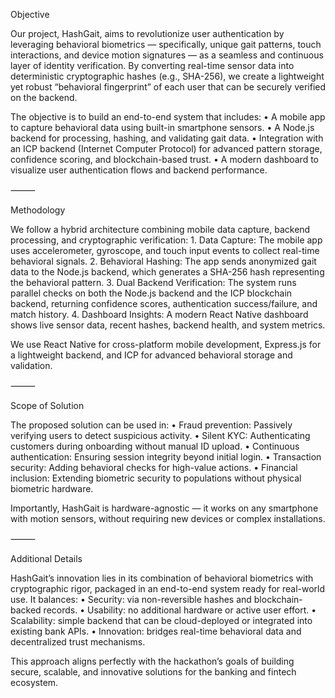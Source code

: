 Objective

Our project, HashGait, aims to revolutionize user authentication by leveraging behavioral biometrics — specifically, unique gait patterns, touch interactions, and device motion signatures — as a seamless and continuous layer of identity verification. By converting real-time sensor data into deterministic cryptographic hashes (e.g., SHA-256), we create a lightweight yet robust “behavioral fingerprint” of each user that can be securely verified on the backend.

The objective is to build an end-to-end system that includes: • A mobile app to capture behavioral data using built-in smartphone sensors. • A Node.js backend for processing, hashing, and validating gait data. • Integration with an ICP backend (Internet Computer Protocol) for advanced pattern storage, confidence scoring, and blockchain-based trust. • A modern dashboard to visualize user authentication flows and backend performance.

⸻

Methodology

We follow a hybrid architecture combining mobile data capture, backend processing, and cryptographic verification: 1. Data Capture: The mobile app uses accelerometer, gyroscope, and touch input events to collect real-time behavioral signals. 2. Behavioral Hashing: The app sends anonymized gait data to the Node.js backend, which generates a SHA-256 hash representing the behavioral pattern. 3. Dual Backend Verification: The system runs parallel checks on both the Node.js backend and the ICP blockchain backend, returning confidence scores, authentication success/failure, and match history. 4. Dashboard Insights: A modern React Native dashboard shows live sensor data, recent hashes, backend health, and system metrics.

We use React Native for cross-platform mobile development, Express.js for a lightweight backend, and ICP for advanced behavioral storage and validation.

⸻

Scope of Solution

The proposed solution can be used in: • Fraud prevention: Passively verifying users to detect suspicious activity. • Silent KYC: Authenticating customers during onboarding without manual ID upload. • Continuous authentication: Ensuring session integrity beyond initial login. • Transaction security: Adding behavioral checks for high-value actions. • Financial inclusion: Extending biometric security to populations without physical biometric hardware.

Importantly, HashGait is hardware-agnostic — it works on any smartphone with motion sensors, without requiring new devices or complex installations.

⸻

Additional Details

HashGait’s innovation lies in its combination of behavioral biometrics with cryptographic rigor, packaged in an end-to-end system ready for real-world use. It balances: • Security: via non-reversible hashes and blockchain-backed records. • Usability: no additional hardware or active user effort. • Scalability: simple backend that can be cloud-deployed or integrated into existing bank APIs. • Innovation: bridges real-time behavioral data and decentralized trust mechanisms.

This approach aligns perfectly with the hackathon’s goals of building secure, scalable, and innovative solutions for the banking and fintech ecosystem.
